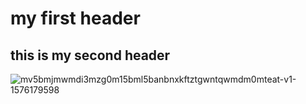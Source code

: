 # my first header
## this is my second header
![mv5bmjmwmdi3mzg0m15bml5banbnxkftztgwntqwmdm0mteat-v1-1576179598](https://github.com/user-attachments/assets/99cefefe-ced0-4a27-b888-7268deb11fdc)
